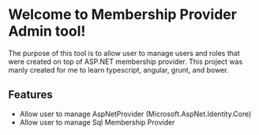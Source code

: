 Welcome to Membership Provider Admin tool!
===================

The purpose of this tool is to allow user to manage users and roles that were created on top of ASP.NET membership provider.
This project was manly created for me to learn typescript, angular, grunt, and bower.

Features
----------
 - Allow user to manage AspNetProvider (Microsoft.AspNet.Identity.Core)
 - Allow user to manage Sql Membership Provider